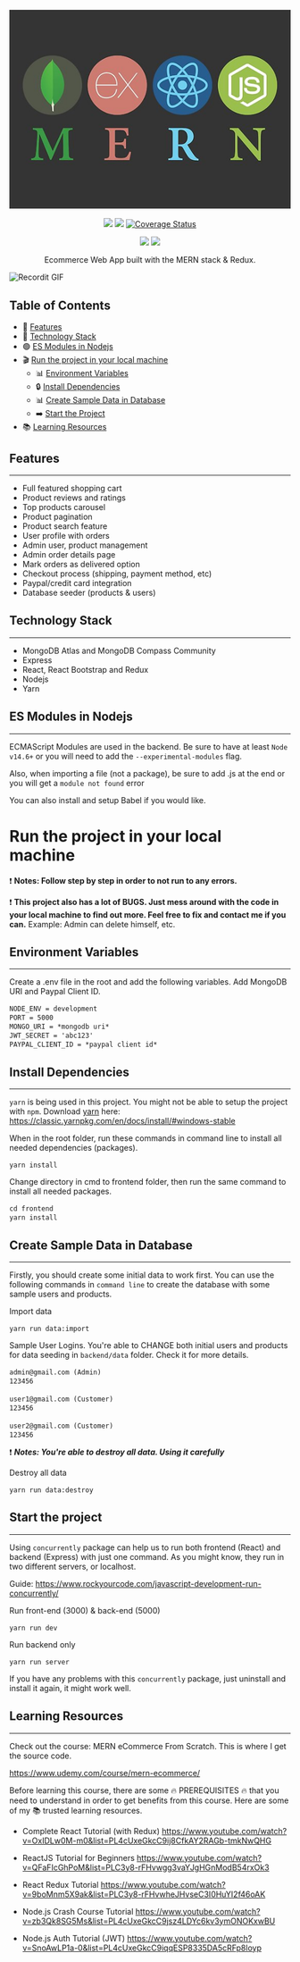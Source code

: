 <p align="center">
  <img src="./assets/mern-stack.png">
</p>

<p align="center">
  <img src="https://img.shields.io/badge/License-MIT-blue.svg">
  <a href="https://app.netlify.com/sites/tnote/deploys"><img src="https://api.netlify.com/api/v1/badges/a0e055de-cab8-4217-80dd-5bd769b7d478/deploy-status"></a>
  <a href='https://coveralls.io/github/taniarascia/takenote'><img src='https://coveralls.io/repos/github/taniarascia/takenote/badge.svg' alt='Coverage Status' /></a>
</p>

<p align="center">
  <a href="https://sonarcloud.io/dashboard?id=taniarascia_takenote"><img src="https://sonarcloud.io/api/project_badges/measure?project=taniarascia_takenote&metric=sqale_rating"></a>
  <a href="https://sonarcloud.io/dashboard?id=taniarascia_takenote"><img src="https://sonarcloud.io/api/project_badges/measure?project=taniarascia_takenote&metric=reliability_rating"></a>
</p>

<p align="center">Ecommerce Web App built with the MERN stack & Redux. </p>

![Recordit GIF](http://g.recordit.co/UNF3cnWf90.gif)

Table of Contents
---

- 🚀 [Features](#features)
- 🧩 [Technology Stack](#technology-stack)
- 🟢 [ES Modules in Nodejs](#es-modules-in-nodejs)
- 🎬 [Run the project in your local machine](#run-the-project-in-your-local-machine)
  - 📊 [Environment Variables](#environment-variables)
  - 🔒 [Install Dependencies](#install-dependencies)
  - 📊 [Create Sample Data in Database](#create-sample-data-in-database)
  - ➡️ [Start the Project](#start-the-project)
- 📚 [Learning Resources](#learning-resources)


## Features
---
- Full featured shopping cart
- Product reviews and ratings
- Top products carousel
- Product pagination
- Product search feature
- User profile with orders
- Admin user, product management
- Admin order details page
- Mark orders as delivered option
- Checkout process (shipping, payment method, etc)
- Paypal/credit card integration
- Database seeder (products & users)

## Technology Stack
---
- MongoDB Atlas and MongoDB Compass Community
- Express
- React, React Bootstrap and Redux
- Nodejs
- Yarn

## ES Modules in Nodejs
---
ECMAScript Modules are used in the backend. Be sure to have at least `Node v14.6+` or you will need to add the `--experimental-modules` flag.

Also, when importing a file (not a package), be sure to add .js at the end or you will get a `module not found` error

You can also install and setup Babel if you would like.


# Run the project in your local machine

❗️ **Notes: Follow step by step in order to not run to any errors.**

❗️ **This project also has a lot of BUGS. Just mess around with the code in your local machine to find out more. Feel free to fix and contact me if you can.**
Example: Admin can delete himself, etc.

## Environment Variables
---
Create a .env file in the root and add the following variables. Add MongoDB URI and Paypal Client ID.

```
NODE_ENV = development
PORT = 5000
MONGO_URI = *mongodb uri*
JWT_SECRET = 'abc123'
PAYPAL_CLIENT_ID = *paypal client id*
```

## Install Dependencies
---
`yarn` is being used in this project. You might not be able to setup the project with `npm`. Download [yarn](https://classic.yarnpkg.com/en/docs/install/#windows-stable) here: https://classic.yarnpkg.com/en/docs/install/#windows-stable

When in the root folder, run these commands in command line to install all needed dependencies (packages). 

```
yarn install
```

Change directory in cmd to frontend folder, then run the same command to install all needed packages.
```
cd frontend
yarn install
```

## Create Sample Data in Database
---
Firstly, you should create some initial data to work first. You can use the following commands in `command line` to create the database with some sample users and products.

Import data
```
yarn run data:import
```

Sample User Logins. You're able to CHANGE both initial users and products for data seeding in `backend/data` folder. Check it for more details.
```
admin@gmail.com (Admin)
123456

user1@gmail.com (Customer)
123456

user2@gmail.com (Customer)
123456
```

❗️ ***Notes: You're able to destroy all data. Using it carefully***

Destroy all data
```
yarn run data:destroy
```

## Start the project
---
Using `concurrently` package can help us to run both frontend (React) and backend (Express) with just one command. As you might know, they run in two different servers, or localhost.

Guide: https://www.rockyourcode.com/javascript-development-run-concurrently/

Run front-end (3000) & back-end (5000)

```
yarn run dev
```

Run backend only
```
yarn run server
```

If you have any problems with this `concurrently` package, just uninstall and install it again, it might work well.

## Learning Resources
---
Check out the course: MERN eCommerce From Scratch. This is where I get the source code.

https://www.udemy.com/course/mern-ecommerce/

Before learning this course, there are some 🔥 PREREQUISITES 🔥 that you need to understand in order to get benefits from this course. Here are some of my 📚 trusted learning resources.

- Complete React Tutorial (with Redux)
https://www.youtube.com/watch?v=OxIDLw0M-m0&list=PL4cUxeGkcC9ij8CfkAY2RAGb-tmkNwQHG

- ReactJS Tutorial for Beginners
https://www.youtube.com/watch?v=QFaFIcGhPoM&list=PLC3y8-rFHvwgg3vaYJgHGnModB54rxOk3

- React Redux Tutorial
https://www.youtube.com/watch?v=9boMnm5X9ak&list=PLC3y8-rFHvwheJHvseC3I0HuYI2f46oAK

- Node.js Crash Course Tutorial
https://www.youtube.com/watch?v=zb3Qk8SG5Ms&list=PL4cUxeGkcC9jsz4LDYc6kv3ymONOKxwBU

- Node.js Auth Tutorial (JWT)
https://www.youtube.com/watch?v=SnoAwLP1a-0&list=PL4cUxeGkcC9iqqESP8335DA5cRFp8loyp
